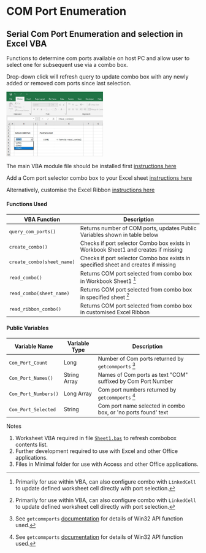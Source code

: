 # COM Port Enumeration
## Serial Com Port Enumeration and selection in Excel VBA

Functions to determine com ports available on host PC and allow user to select one for subsequent use via a combo box.  

Drop-down click will refresh query to update combo box with any newly added or removed com ports since last selection.

<img src="/combobox/com_port_combo_box.jpg" alt="Excel Combo" title="Excel Combo Box" width="50%" height="50%">

The main VBA module file should be installed first [instructions here](Installing-VBA.md) 

Add a Com port selector combo box to your Excel sheet [instructions here](HowTo.md)

Alternatively, customise the Excel Ribbon [instructions here](/Ribbon/HowTo.md)

#### Functions Used

| VBA Function                 | Description                                                                                                        |
| ---------------------------- | -------------------------------------------------------------------------------------------------------------------|
| `query_com_ports()`          | Returns number of COM ports, updates Public Variables shown in table below                                         |
| `create_combo()`             | Checks if port selector Combo box exists in Workbook Sheet1 and creates if missing                                 | 
| `create_combo(sheet_name)`   | Checks if port selector Combo box exists in specified sheet and creates if missing                                 |
| `read_combo()`               | Returns COM port selected from combo box in Workbook Sheet1 [^2]                                                   |
| `read_combo(sheet_name)`     | Returns COM port selected from combo box in specified sheet [^2]                                                   |
| `read_ribbon_combo()`        | Returns COM port selected from combo box in customised Excel Ribbon                                                |

#### Public Variables 
| Variable Name              | Variable Type    | Description                                                                                       |
| -------------------------- | -----------------|---------------------------------------------------------------------------------------------------|
| `Com_Port_Count`           | Long             | Number of Com ports returned by `getcommports` [^1]                                               |
| `Com_Port_Names()`         | String Array     | Names of Com ports as text "COM" suffixed by Com Port Number                                      |
| `Com_Port_Numbers()`       | Long Array       | Com port numbers returned by `getcommports` [^1]                                                  |
| `Com_Port_Selected`        | String           | Com port name selected in combo box, or 'no ports found' text                                     |

[^1]: See `getcommports` [documentation](https://learn.microsoft.com/en-us/windows/win32/api/winbase/nf-winbase-getcommports) for details of Win32 API function used.
[^2]: Primarily for use within VBA, can also configure combo with `LinkedCell` to update defined worksheet cell directly with port selection.

Notes
1.  Worksheet VBA required in file [`Sheet1.bas`](/combobox/Sheet1.bas) to refresh combobox contents list. 
2.  Further development required to use with Excel and other Office applications.
3.  Files in Minimal folder for use with Access and other Office applications.
